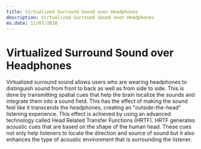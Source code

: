 ```yaml
---
title: Virtualized Surround Sound over Headphones
description: Virtualized Surround Sound over Headphones
ms.date: 11/07/2018
---
```


# Virtualized Surround Sound over Headphones


Virtualized surround sound allows users who are wearing headphones to distinguish sound from front to back as well as from side to side. This is done by transmitting spatial cues that help the brain localize the sounds and integrate them into a sound field. This has the effect of making the sound feel like it transcends the headphones, creating an "outside-the-head" listening experience. This effect is achieved by using an advanced technology called Head Related Transfer Functions (HRTF). HRTF generates acoustic cues that are based on the shape of the human head. These cues not only help listeners to locate the direction and source of sound but it also enhances the type of acoustic environment that is surrounding the listener.

 

 




